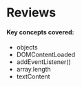# Reviews

#### Key concepts covered:

* objects
* DOMContentLoaded
* addEventListener()
* array.length
* textContent